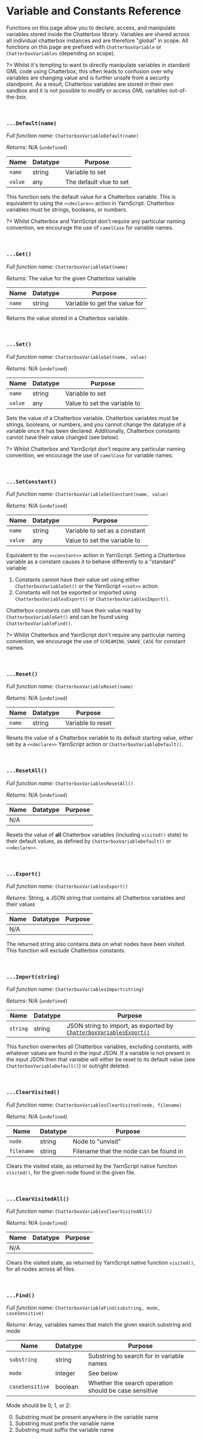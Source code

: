 # Variable and Constants Reference

Functions on this page allow you to declare, access, and manipulate variables stored inside the Chatterbox library. Variables are shared across all individual chatterbox instances and are therefore "global" in scope. All functions on this page are prefixed with `ChatterboxVariable` or `ChatterboxVariables` (depending on scope).

?> Whilst it's tempting to want to directly manipulate variables in standard GML code using Chatterbox, this often leads to confusion over why variables are changing value and is further unsafe from a security standpoint. As a result, Chatterbox variables are stored in their own sandbox and it is not possible to modify or access GML variables out-of-the-box.

&nbsp;

### `...Default(name)`

_Full function name:_ `ChatterboxVariableDefault(name)`

_Returns:_ N/A (`undefined`)

|Name   |Datatype|Purpose                |
|-------|--------|-----------------------|
|`name` |string  |Variable to set        |
|`value`|any     |The default vlue to set|

This function sets the default value for a Chatterbox variable. This is equivalent to using the `<<declare>>` action in YarnScript. Chatterbox variables must be strings, booleans, or numbers.

?> Whilst Chatterbox and YarnScript don't require any particular naming convention, we encourage the use of `camelCase` for variable names.

&nbsp;

### `...Get()`

_Full function name:_ `ChatterboxVariableGet(name)`

_Returns:_ The value for the given Chatterbox variable

|Name  |Datatype|Purpose                      |
|------|--------|-----------------------------|
|`name`|string  |Variable to get the value for|

Returns the value stored in a Chatterbox variable.

&nbsp;

### `...Set()`

_Full function name:_ `ChatterboxVariableSet(name, value)`

_Returns:_ N/A (`undefined`)

|Name   |Datatype|Purpose                     |
|-------|--------|----------------------------|
|`name` |string  |Variable to set             |
|`value`|any     |Value to set the variable to|

Sets the value of a Chatterbox variable. Chatterbox variables must be strings, booleans, or numbers, and you cannot change the datatype of a variable once it has been declared. Additionally, Chatterbox constants cannot have their value changed (see below).

?> Whilst Chatterbox and YarnScript don't require any particular naming convention, we encourage the use of `camelCase` for variable names.

&nbsp;

### `...SetConstant()`

_Full function name:_ `ChatterboxVariableSetConstant(name, value)`

_Returns:_ N/A (`undefined`)

|Name   |Datatype|Purpose                      |
|-------|--------|-----------------------------|
|`name` |string  |Variable to set as a constant|
|`value`|any     |Value to set the variable to |

Equivalent to the `<<constant>>` action in YarnScript. Setting a Chatterbox variable as a constant causes it to behave differently to a "standard" variable:

1. Constants cannot have their value set using either `ChatterboxVariableSet()` or the YarnScript `<<set>>` action.
2. Constants will not be exported or imported using `ChatterboxVariablesExport()` or `ChatterboxVariablesImport()`.

Chatterbox constants can still have their value read by `ChatterboxVariableGet()` and can be found using `ChatterboxVariableFind()`.

?> Whilst Chatterbox and YarnScript don't require any particular naming convention, we encourage the use of `SCREAMING_SNAKE_CASE` for constant names.

&nbsp;

### `...Reset()`

_Full function name:_ `ChatterboxVariableReset(name)`

_Returns:_ N/A (`undefined`)

|Name  |Datatype|Purpose          |
|------|--------|-----------------|
|`name`|string  |Variable to reset|

Resets the value of a Chatterbox variable to its default starting value, either set by a `<<declare>>` YarnScript action or `ChatterboxVariableDefault()`.

&nbsp;

### `...ResetAll()`

_Full function name:_ `ChatterboxVariablesResetAll()`

_Returns:_ N/A (`undefined`)

|Name|Datatype|Purpose|
|----|--------|-------|
|N/A |        |       |

Resets the value of **all** Chatterbox variables (including `visited()` state) to their default values, as defined by `ChatterboxVariableDefault()` or `<<declare>>`.

&nbsp;

### `...Export()`

_Full function name:_ `ChatterboxVariablesExport()`

_Returns:_ String, a JSON string that contains all Chatterbox variables and their values

|Name|Datatype|Purpose|
|----|--------|-------|
|N/A |        |       |

The returned string also contains data on what nodes have been visited. This function will exclude Chatterbox constants.

&nbsp;

### `...Import(string)`

_Full function name:_ `ChatterboxVariablesImport(string)`

_Returns:_ N/A (`undefined`)

|Name    |Datatype|Purpose                                                                                                             |
|--------|--------|--------------------------------------------------------------------------------------------------------------------|
|`string`|string  |JSON string to import, as exported by [`ChatterboxVariablesExport()`](reference-variables#chatterboxvariablesexport)|

This function overwrites all Chatterbox variables, excluding constants, with whatever values are found in the input JSON. If a variable is not present in the input JSON then that variable will either be reset to its default value (see `ChatterboxVariableDefault()`) or outright deleted.

&nbsp;

### `...ClearVisited()`

_Full function name:_ `ChatterboxVariablesClearVisited(node, filename)`

_Returns:_ N/A (`undefined`)

|Name      |Datatype|Purpose                               |
|----------|--------|--------------------------------------|
|`node`    |string  |Node to "unvisit"                     |
|`filename`|string  |Filename that the node can be found in|

Clears the visited state, as returned by the YarnScript native function `visited()`, for the given node found in the given file.

&nbsp;

### `...ClearVisitedAll()`

_Full function name:_ `ChatterboxVariablesClearVisitedAll()`

_Returns:_ N/A (`undefined`)

|Name|Datatype|Purpose|
|----|--------|-------|
|N/A |        |       |

Clears the visited state, as returned by YarnScript native function `visited()`, for all nodes across all files.

&nbsp;

### `...Find()`

_Full function name:_ `ChatterboxVariableFind(substring, mode, caseSensitive)`

_Returns:_ Array, variables names that match the given search substring and mode

|Name           |Datatype|Purpose                                              |
|---------------|--------|-----------------------------------------------------|
|`substring`    |string  |Substring to search for in variable names            |
|`mode`         |integer |See below                                            |
|`caseSensitive`|boolean |Whether the search operation should be case sensitive|

Mode should be 0, 1, or 2:

0. Substring must be present anywhere in the variable name
1. Substring must prefix the variable name
2. Substring must suffix the variable name
